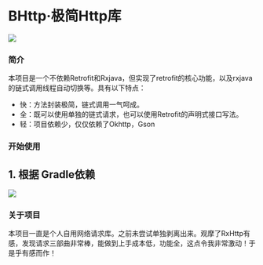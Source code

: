 # BHttp·极简Http库

<img src="https://v1.jinrishici.com/all.svg">

### 简介

本项目是一个不依赖Retrofit和Rxjava，但实现了retrofit的核心功能，以及rxjava的链式调用线程自动切换等。具有以下特点：

* 快：方法封装极简，链式调用一气呵成。
* 全：既可以使用单独的链式请求，也可以使用Retrofit的声明式接口写法。
* 轻：项目依赖少，仅仅依赖了Okhttp，Gson





### 开始使用

## 1. 根据 Gradle依赖
 [![](https://jitpack.io/v/huicunjun/BHttp.svg)](https://jitpack.io/#huicunjun/BHttp)


### 关于项目
本项目一直是个人自用网络请求库。之前未尝试单独剥离出来。观摩了RxHttp有感，发现请求三部曲非常棒，能做到上手成本低，功能全，这点令我非常激动！于是乎有感而作！
